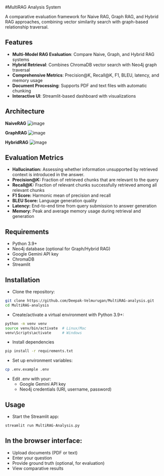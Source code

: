 #MultiRAG Analysis System

A comparative evaluation framework for Naive RAG, Graph RAG, and Hybrid RAG approaches, combining vector similarity search with graph-based relationship traversal.

## Features

- **Multi-Model RAG Evaluation**: Compare Naive, Graph, and Hybrid RAG systems
- **Hybrid Retrieval**: Combines ChromaDB vector search with Neo4j graph traversal
- **Comprehensive Metrics**: Precision@K, Recall@K, F1, BLEU, latency, and memory usage
- **Document Processing**: Supports PDF and text files with automatic chunking
- **Interactive UI**: Streamlit-based dashboard with visualizations

## Architecture

__NaiveRAG__
![image](https://github.com/user-attachments/assets/5b072093-3067-4c28-8900-c0d5d4a4d847)

__GraphRAG__
![image](https://github.com/user-attachments/assets/1a02320e-dcf7-474a-b6c2-b9568d29a9e1)

__HybridRAG__
![image](https://github.com/user-attachments/assets/4ef5f3af-fffb-4fe9-aab8-2b8fbfee26da)

## Evaluation Metrics

- __Hallucination:__  Assessing whether information unsupported by retrieved context is introduced in the answer. 
- __Precision@K:__	  Fraction of retrieved chunks that are relevant to the query 
- __Recall@K:__	      Fraction of relevant chunks successfully retrieved among all relevant chunks
- __F1 Score:__	      Harmonic mean of precision and recall
- __BLEU Score:__	    Language generation quality
- __Latency:__	      End-to-end time from query submission to answer generation
- __Memory:__	        Peak and average memory usage during retrieval and generation

## Requirements
- Python 3.9+
- Neo4j database (optional for Graph/Hybrid RAG)
- Google Gemini API key
- ChromaDB
- Streamlit

## Installation
- Clone the repository:
```bash
git clone https://github.com/Deepak-Velmurugan/MultiRAG-analysis.git
cd MultiRAG-analysis
```
- Create/activate a virtual environment with Python 3.9+:
```bash
python -m venv venv
source venv/bin/activate  # Linux/Mac
venv\Scripts\activate     # Windows
```
- Install dependencies
```bash
pip install -r requirements.txt
```
- Set up environment variables:
```bash
cp .env.example .env
```
- Edit .env with your:
  - Google Gemini API key
  - Neo4j credentials (URI, username, password)

## Usage
- Start the Streamlit app:
```bash
streamlit run MultiRAG-Analysis.py
```
## In the browser interface:
- Upload documents (PDF or text)
- Enter your question
- Provide ground truth (optional, for evaluation)
- View comparative results
